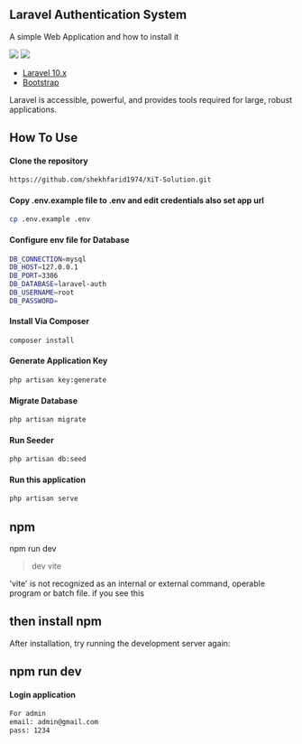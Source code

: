 ## Laravel Authentication System

A simple Web Application and how to install it

[![](https://img.shields.io/badge/Laravel-v10.26.2-ff2e21.svg)](https://laravel.com)
[![](https://img.shields.io/badge/bootstrap-v5.3-712cf9.svg)](https://getbootstrap.com)

- [Laravel 10.x](https://github.com/laravel/laravel)
- [Bootstrap](https://getbootstrap.com/)


Laravel is accessible, powerful, and provides tools required for large, robust applications.


## How To Use
#### Clone the repository

```bash
https://github.com/shekhfarid1974/XiT-Solution.git 
```

#### Copy .env.example file to .env and edit credentials also set app url
```bash
cp .env.example .env
```
#### Configure env file for Database
```bash
DB_CONNECTION=mysql
DB_HOST=127.0.0.1
DB_PORT=3306
DB_DATABASE=laravel-auth
DB_USERNAME=root
DB_PASSWORD=
```

#### Install Via Composer

```bash
composer install
```

#### Generate Application Key

```bash
php artisan key:generate
```

#### Migrate Database

```bash
php artisan migrate
```

#### Run Seeder

```bash
php artisan db:seed
```

#### Run this application

```bash
php artisan serve
```

## npm
npm run dev

> dev
> vite

'vite' is not recognized as an internal or external command,
operable program or batch file. if you see this 

## then install npm 
After installation, try running the development server again:
## npm run dev

#### Login application

```bash
For admin
email: admin@gmail.com
pass: 1234






